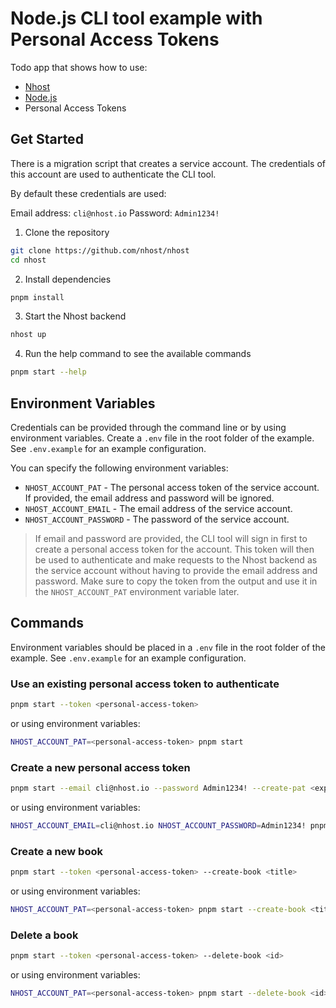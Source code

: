 # Node.js CLI tool example with Personal Access Tokens

Todo app that shows how to use:

- [Nhost](https://nhost.io/)
- [Node.js](https://nodejs.org/en/)
- Personal Access Tokens

## Get Started

There is a migration script that creates a service account. The credentials of
this account are used to authenticate the CLI tool.

By default these credentials are used:

Email address: `cli@nhost.io`
Password: `Admin1234!`

1. Clone the repository

```sh
git clone https://github.com/nhost/nhost
cd nhost
```

2. Install dependencies

```sh
pnpm install
```

3. Start the Nhost backend

```sh
nhost up
```

4. Run the help command to see the available commands

```sh
pnpm start --help
```

## Environment Variables

Credentials can be provided through the command line or by using environment
variables. Create a `.env` file in the root folder of the example. See `.env.example`
for an example configuration.

You can specify the following environment variables:

- `NHOST_ACCOUNT_PAT` - The personal access token of the service account. If provided, the email address and password will be ignored.
- `NHOST_ACCOUNT_EMAIL` - The email address of the service account.
- `NHOST_ACCOUNT_PASSWORD` - The password of the service account.

> If email and password are provided, the CLI tool will sign in first to create a personal access token for the account. This token will then be used to authenticate and make requests to the Nhost backend as the service account without having to provide the email address and password. Make sure to copy the token from the output and use it in the `NHOST_ACCOUNT_PAT` environment variable later.

## Commands

Environment variables should be placed in a `.env` file in the root folder of
the example. See `.env.example` for an example configuration.

### Use an existing personal access token to authenticate

```sh
pnpm start --token <personal-access-token>
```

or using environment variables:

```sh
NHOST_ACCOUNT_PAT=<personal-access-token> pnpm start
```

### Create a new personal access token

```sh
pnpm start --email cli@nhost.io --password Admin1234! --create-pat <expiration-date>
```

or using environment variables:

```sh
NHOST_ACCOUNT_EMAIL=cli@nhost.io NHOST_ACCOUNT_PASSWORD=Admin1234! pnpm start --create-pat <expiration-date>
```

### Create a new book

```sh
pnpm start --token <personal-access-token> --create-book <title>
```

or using environment variables:

```sh
NHOST_ACCOUNT_PAT=<personal-access-token> pnpm start --create-book <title>
```

### Delete a book

```sh
pnpm start --token <personal-access-token> --delete-book <id>
```

or using environment variables:

```sh
NHOST_ACCOUNT_PAT=<personal-access-token> pnpm start --delete-book <id>
```
